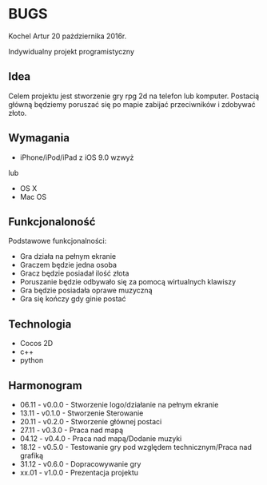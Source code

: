 # BUGS

Kochel Artur 20 pażdziernika 2016r.

Indywidualny projekt programistyczny


## Idea

Celem projektu jest stworzenie gry rpg 2d na telefon lub komputer. Postacią główną będziemy poruszać się po mapie zabijać przeciwników i zdobywać złoto. 

## Wymagania

- iPhone/iPod/iPad z iOS 9.0 wzwyż

lub

- OS X
- Mac OS

##  Funkcjonaloność

Podstawowe funkcjonalności:

- Gra działa na pełnym ekranie 
- Graczem będzie jedna osoba
- Gracz będzie posiadał ilość złota
- Poruszanie będzie odbywało się za pomocą wirtualnych klawiszy
- Gra będzie posiadała oprawe muzyczną 
- Gra się kończy gdy ginie postać

## Technologia

- Cocos 2D
- c++
- python

## Harmonogram

- 06.11 - v0.0.0 - Stworzenie logo/działanie na pełnym ekranie 
- 13.11 - v0.1.0 - Stworzenie Sterowanie
- 20.11 - v0.2.0 - Stworzenie głównej postaci
- 27.11 - v0.3.0 - Praca nad mapą
- 04.12 - v0.4.0 - Praca nad mapą/Dodanie muzyki
- 18.12 - v0.5.0 - Testowanie gry pod względem technicznym/Praca nad grafiką
- 31.12 - v0.6.0 - Dopracowywanie gry 
- xx.01 - v1.0.0 - Prezentacja projektu







